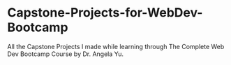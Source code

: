 # Capstone-Projects-for-WebDev-Bootcamp
All the Capstone Projects I made while learning through The Complete Web Dev Bootcamp Course by Dr. Angela Yu.
